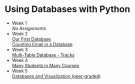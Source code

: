 # Using Databases with Python
- Week 1 <br />
  *No Assignments*
- Week 2 <br />
  [Our First Database](https://github.com/jithendra-varma/Python-for-Everybody-Specialization-Codes/blob/main/Using%20Databases%20with%20Python/OurFirstDatabase.py) <br />
  [Counting Email in a Database](https://github.com/jithendra-varma/Python-for-Everybody-Specialization-Codes/blob/main/Using%20Databases%20with%20Python/CountingEmailinaDatabase.py)
- Week 3 <br />
  [Multi-Table Database - Tracks](https://github.com/jithendra-varma/Python-for-Everybody-Specialization-Codes/blob/main/Using%20Databases%20with%20Python/Multi-TableDatabase-Tracks.py)
- Week 4 <br />
  [Many Students in Many Courses](https://github.com/jithendra-varma/Python-for-Everybody-Specialization-Codes/blob/main/Using%20Databases%20with%20Python/ManyStudentsinManyCourses.py)
- Week 5 <br />
  [Databases and Visualization (peer-graded)](https://github.com/jithendra-varma/Python-for-Everybody-Specialization-Codes/tree/main/Using%20Databases%20with%20Python/Databases%20and%20Visualization%20(peer-graded))
